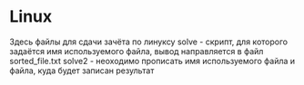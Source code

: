 # Linux

Здесь файлы для сдачи зачёта по линуксу
solve - скрипт, для которого задаётся имя используемого файла, вывод направляется в файл sorted_file.txt
solve2 - неоходимо прописать имя используемого файла и файла, куда будет записан результат
